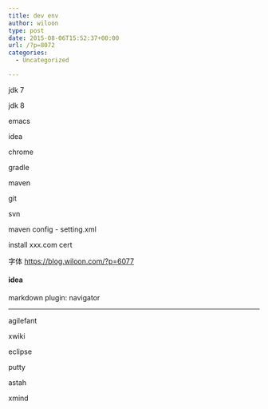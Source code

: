 ```yaml
---
title: dev env
author: wiloon
type: post
date: 2015-08-06T15:52:37+00:00
url: /?p=8072
categories:
  - Uncategorized

---
```

jdk 7
  
jdk 8
  
emacs
  
idea
  
chrome
  
gradle
  
maven
  
git
  
svn
  
maven config - setting.xml
  
install xxx.com cert
  
字体 https://blog.wiloon.com/?p=6077

#### idea

markdown plugin: navigator

* * *

agilefant
  
xwiki
  
eclipse
  
putty
  
astah
  
xmind